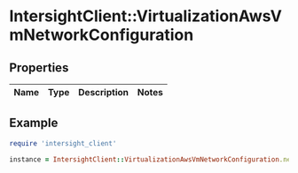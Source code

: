 # IntersightClient::VirtualizationAwsVmNetworkConfiguration

## Properties

| Name | Type | Description | Notes |
| ---- | ---- | ----------- | ----- |

## Example

```ruby
require 'intersight_client'

instance = IntersightClient::VirtualizationAwsVmNetworkConfiguration.new()
```

